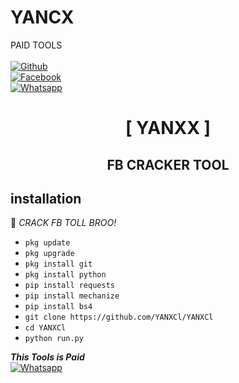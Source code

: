 # YANCX
PAID TOOLS
<b></b> </br> <br>[![Github](https://img.shields.io/badge/Github-YANC-dimgray?style=flat-square&logo=github)](https://github.com/YANXCl/YANXCl)<br> [![Facebook](https://img.shields.io/badge/Facebook-YANC-blue?style=flat-square&logo=facebook)](https://www.facebook.com/profile.php?id=100086924166563)<br> [![Whatsapp](https://img.shields.io/badge/Whatsapp-YANC-deepgreen?style=flat-square&logo=whatsapp)](https://wa.me/+6282175721016)


<h1 align="center"> [ YANXX ]</h1>

<h2 align="center">  FB CRACKER TOOL </h2>


## <b>installation</b>

🔰 _CRACK FB TOLL BROO!_


- `pkg update`
- `pkg upgrade`
- `pkg install git`
- `pkg install python`
- `pip install requests`
- `pip install mechanize`
- `pip install bs4`
- `git clone https://github.com/YANXCl/YANXCl`
- `cd YANXCl`
- `python run.py`




 ___This Tools is Paid___</br>
 [![Whatsapp](https://img.shields.io/badge/Whatsapp-YANC-deepgreen?style=flat-square&logo=whatsapp)](https://wa.me/+6282175721016)
